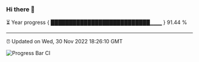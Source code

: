### Hi there 👋

⏳ Year progress { ███████████████████████████▁▁▁ } 91.44 %

---

⏰ Updated on Wed, 30 Nov 2022 18:26:10 GMT

![Progress Bar CI](https://github.com/ZhaoGui/ZhaoGui/workflows/Progress%20Bar%20CI/badge.svg)
